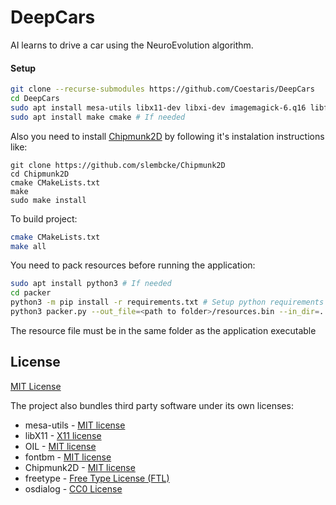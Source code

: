 # DeepCars

AI learns to drive a car using the NeuroEvolution algorithm.

#### Setup
```bash
git clone --recurse-submodules https://github.com/Coestaris/DeepCars
cd DeepCars
sudo apt install mesa-utils libx11-dev libxi-dev imagemagick-6.q16 libfreetype6-dev libgtk-3-dev
sudo apt install make cmake # If needed
```
Also you need to install [Chipmunk2D](https://github.com/slembcke/Chipmunk2D) by following it's instalation instructions like:
```
git clone https://github.com/slembcke/Chipmunk2D
cd Chipmunk2D
cmake CMakeLists.txt 
make 
sudo make install
```

To build project:
```bash
cmake CMakeLists.txt 
make all
```

You need to pack resources before running the application:
```bash
sudo apt install python3 # If needed
cd packer
python3 -m pip install -r requirements.txt # Setup python requirements
python3 packer.py --out_file=<path to folder>/resources.bin --in_dir=../resources/
```
The resource file must be in the same folder as the application executable


## License

[MIT License](https://github.com/Coestaris/DeepCars/blob/master/LICENSE)

The project also bundles third party software under its own licenses:
 - mesa-utils - [MIT license](https://www.mesa3d.org/license.html)
 - libX11 - [X11 license](http://www.xfree86.org/3.3.6/COPYRIGHT2.html)
 - OIL - [MIT license](https://github.com/Coestaris/oil/blob/master/LICENSE)
 - fontbm - [MIT license](https://github.com/vladimirgamalyan/fontbm/blob/master/LICENSE)
 - Chipmunk2D - [MIT license](https://github.com/slembcke/Chipmunk2D/blob/master/LICENSE.txt)
 - freetype - [Free Type License (FTL)](https://git.savannah.gnu.org/cgit/freetype/freetype2.git/tree/docs/FTL.TXT)
 - osdialog - [CC0 License](https://github.com/AndrewBelt/osdialog/blob/master/LICENSE.txt)
